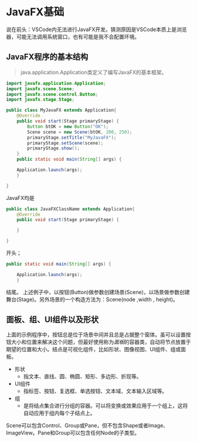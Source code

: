 # JavaFX基础

说在前头：VSCode内无法进行JavaFX开发。猜测原因是VSCode本质上是浏览器，可能无法调用系统窗口，也有可能是我不会配置环境。

## JavaFX程序的基本结构

>java.application.Application类定义了编写JavaFX的基本框架。

```java
import javafx.application.Application;
import javafx.scene.Scene;
import javafx.scene.control.Button;
import javafx.stage.Stage;

public class MyJavaFX extends Application{
    @Override
    public void start(Stage primaryStage) {
        Button btOK = new Button("OK");
        Scene scene = new Scene(btOK, 200, 250);
        primaryStage.setTitle("MyJavaFX");
        primaryStage.setScene(scene);
        primaryStage.show();
    }
    public static void main(String[] args) {

    Application.launch(args);
    }

}
```

JavaFX均是

```java
public class JavaFXClassName extends Application{
    @Override
    public void start(Stage primaryStage) {

    }

}
```

开头；

```java
public static void main(String[] args) {

    Application.launch(args);
    }
```

结尾。
上述例子中，以按钮(Button)做参数创建场景(Scene)，以场景做参数创建舞台(Stage)。另外场景的一个构造方法为：Scene(node ,width , height)。

## 面板、组、UI组件以及形状

上面的示例程序中，按钮总是位于场景中间并且总是占据整个窗体。虽可以设置按钮大小和位置来解决这个问题，但最好使用称为*面板*的容器类，自动将节点放置于期望的位置和大小。结点是可视化组件，比如形状、图像视图、UI组件、组或面板。

* 形状
  * 指文本、直线、圆、椭圆、矩形、多边形、折现等。
* UI组件
  * 指标签、按钮、复选框、单选按钮、文本域、文本输入区域等。
* 组
  * 是将结点集合进行分组的容器。可以将变换或效果应用于一个组上，这将自动应用于组内每个子结点上。

Scene可以包含Control、Group或Pane，但不包含Shape或者Image、ImageView。Pane和Group可以包含任何Node的子类型。
